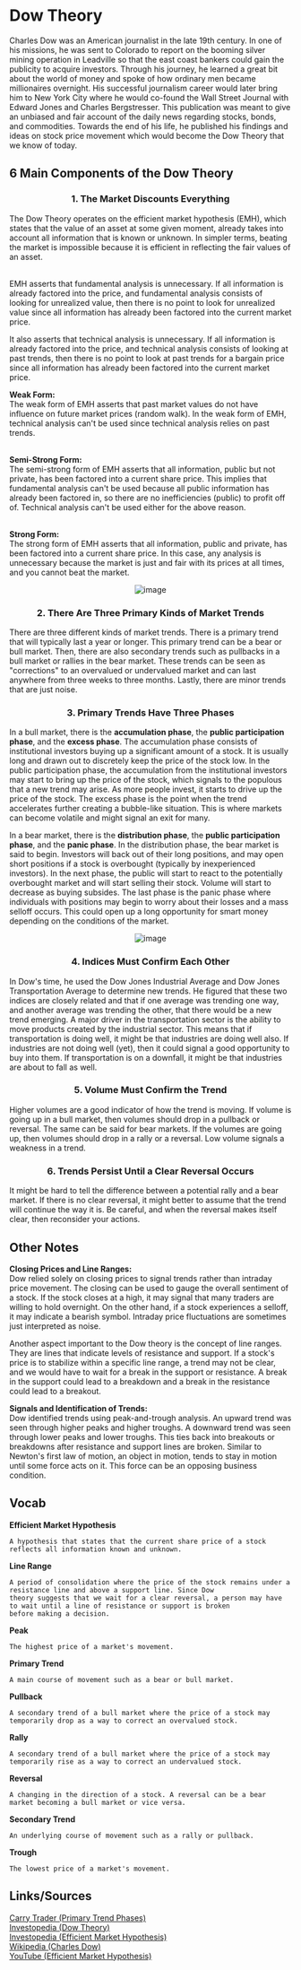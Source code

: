 <h1>Dow Theory</h1>
Charles Dow was an American journalist in the late 19th century. In one of his missions, he was sent to Colorado to report on the
booming silver mining operation in Leadville so that the east coast bankers could gain the publicity to acquire investors. Through his
journey, he learned a great bit about the world of money and spoke of how ordinary men became millionaires overnight. His successful
journalism career would later bring him to New York City where he would co-found the Wall Street Journal with Edward Jones and Charles
Bergstresser. This publication was meant to give an unbiased and fair account of the daily news regarding stocks, bonds, and
commodities. Towards the end of his life, he published his findings and ideas on stock price movement which would become the Dow
Theory that we know of today.

<h2>6 Main Components of the Dow Theory</h2>

<div align = "center"><h3>1. The Market Discounts Everything</h3></div>
The Dow Theory operates on the efficient market hypothesis (EMH), which states that the value of an asset at some given moment,
already takes into account all information that is known or unknown. In simpler terms, beating the market is impossible because it is
efficient in reflecting the fair values of an asset.<br><br>

EMH asserts that fundamental analysis is unnecessary. If all information is already factored into the price, and fundamental analysis
consists of looking for unrealized value, then there is no point to look for unrealized value since all information has already been factored
into the current market price.<br>

It also asserts that technical analysis is unnecessary. If all information is already factored into the price, and technical analysis consists of
looking at past trends, then there is no point to look at past trends for a bargain price since all information has already been factored
into the current market price.<br>

<b>Weak Form:</b><br>
The weak form of EMH asserts that past market values do not have influence on future market prices (random walk). In the weak form of
EMH, technical analysis can't be used since technical analysis relies on past trends.<br><br>

<b>Semi-Strong Form:</b><br>
The semi-strong form of EMH asserts that all information, public but not private, has been factored into a current share price. This
implies that fundamental analysis can't be used because all public information has already been factored in, so there are no inefficiencies
(public) to profit off of. Technical analysis can't be used either for the above reason.<br><br>

<b>Strong Form:</b><br>
The strong form of EMH asserts that all information, public and private, has been factored into a current share price. In this case, any
analysis is unnecessary because the market is just and fair with its prices at all times, and you cannot beat the market.

<div align = "center"><img src = "https://user-images.githubusercontent.com/61638274/147798281-87d863f6-4a33-43db-abf1-ad7fe445d7d9.png" alt = image></div>


<div align = "center"><h3>2. There Are Three Primary Kinds of Market Trends</h3></div>

There are three different kinds of market trends. There is a primary trend that will typically last a year or longer. This primary trend can be
a bear or bull market. Then, there are also secondary trends such as pullbacks in a bull market or rallies in the bear market. These trends
can be seen as "corrections" to an overvalued or undervalued market and can last anywhere from three weeks to three months. Lastly,
there are minor trends that are just noise.<br>

<div align = "center"><h3>3. Primary Trends Have Three Phases</h3></div>

In a bull market, there is the <b>accumulation phase</b>, the <b>public participation phase</b>, and the <b>excess phase</b>. The accumulation phase
consists of institutional investors buying up a significant amount of a stock. It is usually long and drawn out to discretely keep the price
of the stock low. In the public participation phase, the accumulation from the institutional investors may start to bring up the price of the
stock, which signals to the populous that a new trend may arise. As more people invest, it starts to drive up the price of the stock. The
excess phase is the point when the trend accelerates further creating a bubble-like situation. This is where markets can become volatile
and might signal an exit for many.

In a bear market, there is the <b>distribution phase</b>, the <b>public participation phase</b>, and the <b>panic phase</b>. In the distribution phase, the bear
market is said to begin. Investors will back out of their long positions, and may open short positions if a stock is overbought (typically by 
inexperienced investors). In the next phase, the public will start to react to the potentially overbought market and will start selling their
stock. Volume will start to decrease as buying subsides. The last phase is the panic phase where individuals with positions may begin to
worry about their losses and a mass selloff occurs. This could open up a long opportunity for smart money depending on the conditions
of the market.

<div align = "center"><img src = "https://user-images.githubusercontent.com/61638274/147798105-7104dd27-5244-4df4-a1c5-438ebe0f6b19.png" alt = image></div>

<div align = "center"><h3>4. Indices Must Confirm Each Other</h3></div>

In Dow's time, he used the Dow Jones Industrial Average and Dow Jones Transportation Average to determine new trends. He figured
that these two indices are closely related and that if one average was trending one way, and another average was trending the other,
that there would be a new trend emerging. A major driver in the transportation sector is the ability to move products created by the
industrial sector. This means that if transportation is doing well, it might be that industries are doing well also. If industries are not doing
well (yet), then it could signal a good opportunity to buy into them. If transportation is on a downfall, it might be that industries are
about to fall as well.

<div align = "center"><h3>5. Volume Must Confirm the Trend</h3></div>

Higher volumes are a good indicator of how the trend is moving. If volume is going up in a bull market, then volumes should drop in a
pullback or reversal. The same can be said for bear markets. If the volumes are going up, then volumes should drop in a rally or a
reversal. Low volume signals a weakness in a trend.

<div align = "center"><h3>6. Trends Persist Until a Clear Reversal Occurs</h3></div>

It might be hard to tell the difference between a potential rally and a bear market. If there is no clear reversal, it might better to assume
that the trend will continue the way it is. Be careful, and when the reversal makes itself clear, then reconsider your actions.

<h2>Other Notes</h2>

<b>Closing Prices and Line Ranges:</b><br>
Dow relied solely on closing prices to signal trends rather than intraday price movement. The closing can be used to gauge the overall
sentiment of a stock. If the stock closes at a high, it may signal that many traders are willing to hold overnight. On the other hand, if a
stock experiences a selloff, it may indicate a bearish symbol. Intraday price fluctuations are sometimes just interpreted as noise.

Another aspect important to the Dow theory is the concept of line ranges. They are lines that indicate levels of resistance and support. If
a stock's price is to stabilize within a specific line range, a trend may not be clear, and we would have to wait for a break in the support or
resistance. A break in the support could lead to a breakdown and a break in the resistance could lead to a breakout.

<b>Signals and Identification of Trends:</b><br>
Dow identified trends using peak-and-trough analysis. An upward trend was seen through higher peaks and higher troughs. A downward
trend was seen through lower peaks and lower troughs. This ties back into breakouts or breakdowns after resistance and support lines
are broken. Similar to Newton's first law of motion, an object in motion, tends to stay in motion until some force acts on it. This force can
be an opposing business condition.

<h2>Vocab</h2>

<b>Efficient Market Hypothesis</b>
```
A hypothesis that states that the current share price of a stock reflects all information known and unknown.
```

<b>Line Range</b>
```
A period of consolidation where the price of the stock remains under a resistance line and above a support line. Since Dow
theory suggests that we wait for a clear reversal, a person may have to wait until a line of resistance or support is broken
before making a decision.
```

<b>Peak</b>
```
The highest price of a market's movement.
```

<b>Primary Trend</b>
```
A main course of movement such as a bear or bull market.
```

<b>Pullback</b>
```
A secondary trend of a bull market where the price of a stock may temporarily drop as a way to correct an overvalued stock.
```

<b>Rally</b>
```
A secondary trend of a bull market where the price of a stock may temporarily rise as a way to correct an undervalued stock.
```

<b>Reversal</b>
```
A changing in the direction of a stock. A reversal can be a bear market becoming a bull market or vice versa.
```

<b>Secondary Trend</b>
```
An underlying course of movement such as a rally or pullback.
```

<b>Trough</b>
```
The lowest price of a market's movement.
```

## Links/Sources
[Carry Trader (Primary Trend Phases)](https://carrytrader.com/markets/stock-market-trading/dow-theory)<br>
[Investopedia (Dow Theory)](https://www.investopedia.com/terms/d/dowtheory.asp)<br>
[Investopedia (Efficient Market Hypothesis)](https://www.investopedia.com/terms/e/efficientmarkethypothesis.asp)<br>
[Wikipedia (Charles Dow)](https://en.wikipedia.org/wiki/Charles_Dow)<br>
[YouTube (Efficient Market Hypothesis)](https://www.youtube.com/watch?v=UTHvfI9awBk)<br>
